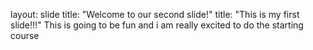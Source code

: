 layout: slide
title: "Welcome to our second slide!"
title: "This is my first slide!!!"
This is going to be fun and i am really excited to do the starting course
